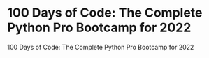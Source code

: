 # 100 Days of Code: The Complete Python Pro Bootcamp for 2022
 100 Days of Code: The Complete Python Pro Bootcamp for 2022
